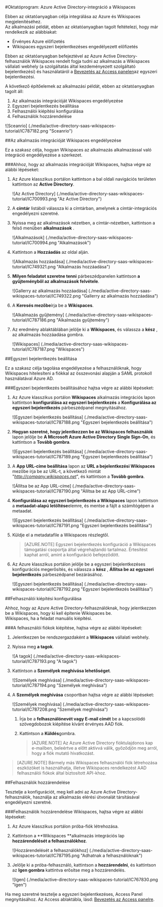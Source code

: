 <properties 
    pageTitle="Oktatóprogram: Azure Active Directory-integráció a Wikispaces |} Microsoft Azure" 
    description="Megtudhatja, hogyan használhatja a Wikispaces az Azure Active Directory ahhoz, hogy az egyszeri bejelentkezés, automatikus kiépítési és az egyéb!." 
    services="active-directory" 
    authors="jeevansd"  
    documentationCenter="na" 
    manager="femila"/>
<tags 
    ms.service="active-directory" 
    ms.devlang="na" 
    ms.topic="article" 
    ms.tgt_pltfrm="na" 
    ms.workload="identity" 
    ms.date="09/11/2016" 
    ms.author="jeedes" />

#<a name="tutorial-azure-active-directory-integration-with-wikispaces"></a>Oktatóprogram: Azure Active Directory-integráció a Wikispaces
  
Ebben az oktatóanyagban célja integrálása az Azure és Wikispaces megjelenítéséhez.  
Az alkalmazási példát, ebben az oktatóanyagban tagolt feltételezi, hogy már rendelkezik az alábbiakat:

-   Érvényes Azure előfizetés
-   Wikispaces egyszeri bejelentkezéses engedélyezett előfizetés
  
Ebben az oktatóanyagban befejeztével az Azure Active Directory-felhasználók Wikispaces rendelt fogja tudni az alkalmazás a Wikispaces vállalati webhely (a szolgáltatás által kezdeményezett szolgáltató bejelentkezési) és használatáról a [Bevezetés az Access panelen](active-directory-saas-access-panel-introduction.md)az egyszeri bejelentkezési.
  
A következő építőelemek az alkalmazási példát, ebben az oktatóanyagban tagolt áll:

1.  Az alkalmazás integrációját Wikispaces engedélyezése
2.  Egyszeri bejelentkezés beállítása
3.  Felhasználói kiépítési konfigurálása
4.  Felhasználók hozzárendelése

![Sceanrio] (./media/active-directory-saas-wikispaces-tutorial/IC787182.png "Sceanrio")

##<a name="enabling-the-application-integration-for-wikispaces"></a>Az alkalmazás integrációját Wikispaces engedélyezése
  
Ez a szakasz célja, hogyan Wikispaces az alkalmazás alkalmazással való integráció engedélyezése a szerkezet.

###<a name="to-enable-the-application-integration-for-wikispaces-perform-the-following-steps"></a>Ahhoz, hogy az alkalmazás integrációját Wikispaces, hajtsa végre az alábbi lépéseket:

1.  Az Azure klasszikus portálon kattintson a bal oldali navigációs területen kattintson az **Active Directory**.

    ![Az Active Directory] (./media/active-directory-saas-wikispaces-tutorial/IC700993.png "Az Active Directory")

2.  A **címtár** listából válassza ki a címtárban, amelynek a címtár-integrációs engedélyezni szeretné.

3.  Nyissa meg az alkalmazások nézetben, a címtár-nézetben, kattintson a felső menüben **alkalmazások** .

    ![Alkalmazások] (./media/active-directory-saas-wikispaces-tutorial/IC700994.png "Alkalmazások")

4.  Kattintson a **Hozzáadás** az oldal alján.

    ![Alkalmazás hozzáadása] (./media/active-directory-saas-wikispaces-tutorial/IC749321.png "Alkalmazás hozzáadása")

5.  **Milyen feladatot szeretne tenni** párbeszédpanelen kattintson **a gyűjteményből az alkalmazások felvétele**.

    ![Gallerry az alkalmazás hozzáadása] (./media/active-directory-saas-wikispaces-tutorial/IC749322.png "Gallerry az alkalmazás hozzáadása")

6.  A **Keresés mezőbe**írja be a **Wikispaces**.

    ![Alkalmazás gyűjtemény] (./media/active-directory-saas-wikispaces-tutorial/IC787186.png "Alkalmazás gyűjtemény")

7.  Az eredmény ablaktáblában jelölje ki a **Wikispaces**, és válassza a **kész** , az alkalmazás hozzáadása gombra.

    ![Wikispaces] (./media/active-directory-saas-wikispaces-tutorial/IC787187.png "Wikispaces")

##<a name="configuring-single-sign-on"></a>Egyszeri bejelentkezés beállítása
  
Ez a szakasz célja tagolása engedélyezése a felhasználóknak, hogy Wikispaces hitelesíteni a fiókkal az összevonási alapján a SAML protokoll használatával Azure AD.

###<a name="to-configure-single-sign-on-perform-the-following-steps"></a>Egyszeri bejelentkezés beállításához hajtsa végre az alábbi lépéseket:

1.  Az Azure klasszikus portálon **Wikispaces** alkalmazás integrációs lapon kattintson **konfigurálása az egyszeri bejelentkezés** a **Konfigurálása az egyszeri bejelentkezés** párbeszédpanel megnyitásához.

    ![Egyszeri bejelentkezés beállítása] (./media/active-directory-saas-wikispaces-tutorial/IC787188.png "Egyszeri bejelentkezés beállítása")

2.  **Hogyan szeretné, hogy jelentkezzen be az Wikispaces felhasználók** lapon jelölje be **A Microsoft Azure Active Directory Single Sign-On**, és kattintson a **Tovább gombra**.

    ![Egyszeri bejelentkezés beállítása] (./media/active-directory-saas-wikispaces-tutorial/IC787189.png "Egyszeri bejelentkezés beállítása")

3.  A **App URL-címe beállítása** lapon az **URL a bejelentkezési Wikispaces** mezőbe írja be az URL-t, a következő mintát "*http://company.wikispaces.net*", és kattintson a **Tovább gombra**.

    ![Állítsa be az App URL-címe] (./media/active-directory-saas-wikispaces-tutorial/IC787190.png "Állítsa be az App URL-címe")

4.  **Konfigurálása az egyszeri bejelentkezés a Wikispaces** lapon kattintson a **metaadat-alapú letöltése**elemre, és mentse a fájlt a számítógépen a metaadat.

    ![Egyszeri bejelentkezés beállítása] (./media/active-directory-saas-wikispaces-tutorial/IC787191.png "Egyszeri bejelentkezés beállítása")

5.  Küldje el a metadatafile a Wikispaces részlegtől.

    >[AZURE.NOTE] Egyszeri bejelentkezés konfiguráció a Wikispaces támogatási csoportja által végrehajtandó tartalmaz. Értesítést kaphat arról, amint a konfiguráció befejeződött.

6.  Az Azure klasszikus portálon jelölje be a egyszeri bejelentkezéses konfigurációs megerősítés, és válassza a **kész** , **Állítsa be az egyszeri bejelentkezés** párbeszédpanel bezárásához.

    ![Egyszeri bejelentkezés beállítása] (./media/active-directory-saas-wikispaces-tutorial/IC787192.png "Egyszeri bejelentkezés beállítása")

##<a name="configuring-user-provisioning"></a>Felhasználói kiépítési konfigurálása
  
Ahhoz, hogy az Azure Active Directory-felhasználóknak, hogy jelentkezzen be a Wikispaces, hogy ki kell építenie Wikispaces be.  
Wikispaces, ha a feladat manuális kiépítési.

###<a name="to-provision-a-user-accounts-perform-the-following-steps"></a>A felhasználói fiókok kiépítése, hajtsa végre az alábbi lépéseket:

1.  Jelentkezzen be rendszergazdaként a **Wikispaces** vállalati webhely.

2.  Nyissa meg **a tagok**.

    ![A tagok] (./media/active-directory-saas-wikispaces-tutorial/IC787193.png "A tagok")

3.  Kattintson a **Személyek meghívása lehetőséget**.

    ![Személyek meghívása] (./media/active-directory-saas-wikispaces-tutorial/IC787194.png "Személyek meghívása")

4.  A **Személyek meghívása** csoportban hajtsa végre az alábbi lépéseket:

    ![Személyek meghívása] (./media/active-directory-saas-wikispaces-tutorial/IC787208.png "Személyek meghívása")

    1.  Írja be a **felhasználónevét vagy E-mail címét** be a kapcsolódó szövegdobozok kiépítése kívánt érvényes AAD fiók.
    2.  Kattintson a **Küldés**gombra.  

        >[AZURE.NOTE] Az Azure Active Directory fióktulajdonos kap e-mailben, beleértve a előtt aktívvá válik, győződjön meg arról, hogy a fiók mutató hivatkozást.

>[AZURE.NOTE] Bármely más Wikispaces felhasználói fiók létrehozása eszközöket is használhatja, illetve Wikispaces rendelkezést AAD felhasználói fiókok által biztosított API-khoz.

##<a name="assigning-users"></a>Felhasználók hozzárendelése
  
Tesztelje a konfigurációt, meg kell adni az Azure Active Directory-felhasználók, használja az alkalmazás elérési útvonalát társításával engedélyezni szeretné.

###<a name="to-assign-users-to-wikispaces-perform-the-following-steps"></a>Felhasználók hozzárendelése Wikispaces, hajtsa végre az alábbi lépéseket:

1.  Az Azure klasszikus portálon próba-fiók létrehozása.

2.  Kattintson a **Wikispaces **alkalmazás integrációs lap **hozzárendelését a felhasználókhoz**.

    ![Hozzárendelését a felhasználókhoz] (./media/active-directory-saas-wikispaces-tutorial/IC787195.png "Adhatnak a felhasználóknak")

3.  Jelölje ki a próba-felhasználó, kattintson a **hozzárendelni**, és kattintson az **Igen gombra** kattintva erősítse meg a hozzárendelés.

    ![Igen] (./media/active-directory-saas-wikispaces-tutorial/IC767830.png "Igen")
  
Ha meg szeretné tesztelje a egyszeri bejelentkezéses, Access Panel megnyitásához. Az Access ablaktábla, lásd: [Bevezetés az Access panelre](active-directory-saas-access-panel-introduction.md).